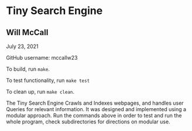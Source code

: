 # Tiny Search Engine
## Will McCall
July 23, 2021

GitHub username: mccallw23

To build, run `make`.

To test functionality, run `make test`

To clean up, run `make clean`.


The Tiny Search Engine Crawls and Indexes webpages, and handles user Queries for relevant information. It was designed and implemented using a modular approach.  Run the commands above in order to test and run the whole program, check subdirectories for directions on modular use.

